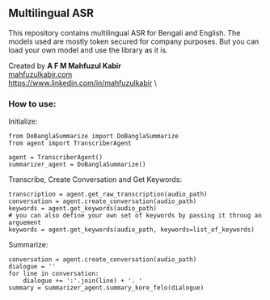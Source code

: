 ## Multilingual ASR

This repository contains multilingual ASR for Bengali and English. The models used are mostly token secured for company purposes. But you can load your own model and use the library as it is.

Created by <b>A F M Mahfuzul Kabir</b> \
<a href='mahfuzulkabir.com'>mahfuzulkabir.com</a> \
https://www.linkedin.com/in/mahfuzulkabir \

### How to use:

Initialize:
```
from DoBanglaSummarize import DoBanglaSummarize
from agent import TranscriberAgent

agent = TranscriberAgent()
summarizer_agent = DoBanglaSummarize()
```

Transcribe, Create Conversation and Get Keywords:
```
transcription = agent.get_raw_transcription(audio_path)
conversation = agent.create_conversation(audio_path)
keywords = agent.get_keywords(audio_path)
# you can also define your own set of keywords by passing it throug an arguement
keywords = agent.get_keywords(audio_path, keywords=list_of_keywords)
```

Summarize:
```
conversation = agent.create_conversation(audio_path)
dialogue = ''
for line in conversation:
    dialogue += ':'.join(line) + '. '
summary = summarizer_agent.summary_kore_felo(dialogue)
```
